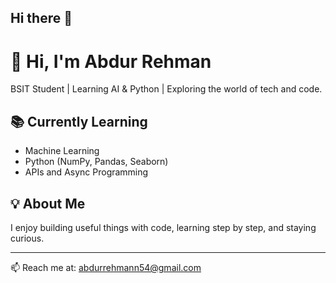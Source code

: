 ## Hi there 👋
# 👋 Hi, I'm Abdur Rehman

BSIT Student | Learning AI & Python | Exploring the world of tech and code.

## 📚 Currently Learning
- Machine Learning
- Python (NumPy, Pandas, Seaborn)
- APIs and Async Programming

## 💡 About Me
I enjoy building useful things with code, learning step by step, and staying curious.

---
📫 Reach me at: abdurrehmann54@gmail.com

<!--
**abdur-rehman-tech/abdur-rehman-tech** is a ✨ _special_ ✨ repository because its `README.md` (this file) appears on your GitHub profile.

Here are some ideas to get you started:

- 🔭 I’m currently working on ...
- 🌱 I’m currently learning ...
- 👯 I’m looking to collaborate on ...
- 🤔 I’m looking for help with ...
- 💬 Ask me about ...
- 📫 How to reach me: ...
- 😄 Pronouns: ...
- ⚡ Fun fact: ...
-->
